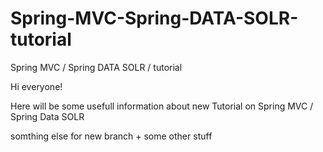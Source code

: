 # Spring-MVC-Spring-DATA-SOLR-tutorial
Spring MVC / Spring DATA SOLR / tutorial

Hi everyone!

Here will be some usefull information about
new Tutorial on Spring MVC / Spring Data SOLR

somthing else for new branch + some other stuff
